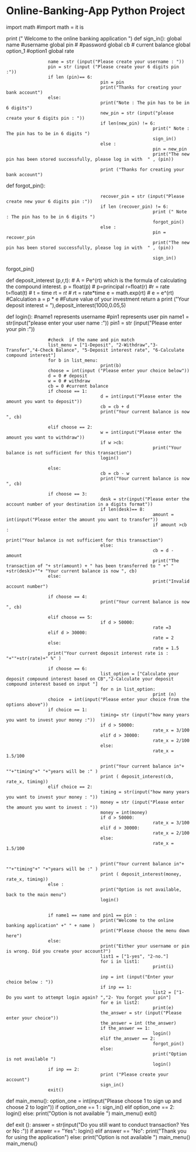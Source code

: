 # Online-Banking-App  Python Project



import math #import math = it is 

print (" Welcome to the online banking application  ")
def sign_in():
                    global name #username
                    global pin # #password
                    global cb # current balance
                    global option_1 #option1
                    global rate 
                    
                    name = str (input("Please create your username : "))
                    pin = str (input ("Please create your 6 digits pin :"))
                    if len (pin)== 6:
                                        pin = pin
                                        print("Thanks for creating your bank account")
                    else: 
                                        print("Note : The pin has to be in 6 digits")
                                        new_pin = str (input("please create your 6 digits pin : "))
                                        if len(new_pin) != 6:
                                                            print(" Note : The pin has to be in 6 digits ")
                                                            sign_in()
                                        else :
                                                            pin = new_pin
                                                            print("The new pin has been stored successfully, please log in with  " , (pin))
                    
                                        print ("Thanks for creating your bank account")

def forgot_pin():
                    
                                        recover_pin = str (input("Please create new your 6 digits pin :"))
                                        if len (recover_pin) != 6:
                                                            print (" Note : The pin has to be in 6 digits ")
                                                            forgot_pin()
                                        else :
                                                            pin = recover_pin
                                                            print("The new pin has been stored successfully, please log in with  " , (pin))
                                                            
                                                            sign_in()
                                                            
forgot_pin()
                                        
                                                            
def deposit_interest (p,r,t):  # A = Pe^(rt) which is the formula of calculating the compound interest.
                    p = float(p) # p=principal
                    r=float(r) #r = rate
                    t=float(t) # t = time
                    rt = r*t    # r*t = rate*time
                    e = math.exp(rt)  # e = e^(rt)
                    #Calculation
                    a =  p * e #Future value of your investment 
                    return a
print ("Your deposit interest = "),deposit_interest(1000,0.05,5)



def login(): 
                    #name1 represents username
                    #pin1 represents user pin
                    name1 = str(input("please enter your user name :"))
                    pin1 = str (input("Please enter your pin :"))    
                    
                    #check  if the name and pin match 
                    list_menu = ["1-Deposit", "2-Withdraw","3-Transfer","4-Check Balance", "5-Deposit interest rate", "6-Calculate compound interest"]
                    for b in list_menu:
                                        print(b)
                    choose = int(input ("Please enter your choice below"))
                    d = 0 # deposit
                    w = 0 # withdraw
                    cb = 0 #current balance
                    if choose == 1:
                                        d = int(input("Please enter the amount you want to deposit"))
                                        cb = cb + d
                                        print("Your current balance is now ", cb)
                                        
                    elif choose == 2:
                                        w = int(input("Please enter the amount you want to withdraw"))
                                        if w >cb:
                                                            print("Your balance is not sufficient for this transaction")
                                        login()
                                                            
                    else:
                                        cb = cb - w
                                        print("Your current balance is now ", cb)
                                        
                    if choose == 3:
                                        desk = str(input("Please enter the account number of your destination in a digits format"))
                                        if len(desk)== 8:
                                                            amount = int(input("Please enter the amount you want to transfer"))
                                                            if amount >cb :
                                                                                print("Your balance is not sufficient for this transaction")
                                        else: 
                                                            cb = d - amount 
                                                            print("The transaction of "+ str(amount) + " has been transferred to " +" " +str(desk)+""+ "Your current balance is now ", cb)
                    else:
                                                            print("Invalid account number")
                    
                    if choose == 4:
                                        print("Your current balance is now ", cb)
                    
                    elif choose == 5:
                                        if d > 50000:
                                                            rate =3
                    elif d > 30000:
                                                            rate = 2
                    else:               
                                                            rate = 1.5
                    print("Your current deposit interest rate is : "+""+str(rate)+" %" ) 
                    
                    if choose == 6:
                                        list_option = ["Calculate your deposit compound interest based on CB","2-Calculate your deposit compound interest based on input "]
                                        for n in list_option:
                                                            print (n)
                    choice  = int(input("Please enter your choice from the options above"))
                    if choice == 1:
                                        timing= str (input("how many years you want to invest your money :"))
                                        if d > 50000:
                                                            rate_x = 3/100
                                        elif d > 30000:
                                                            rate_x = 2/100
                                        else:               
                                                            rate_x = 1.5/100
                                                            
                                        print("Your current balance in"+ ""+"timing"+" "+"years will be :" )
                                        print ( deposit_interest(cb, rate_x, timing))
                    elif choice == 2:
                                        timing = str(input("how many years you want to invest your money : "))
                                        money = str (input("Please enter the amount you want to invest : "))
                                        money = int(money)
                                        if d > 50000:
                                                            rate_x = 3/100
                                        elif d > 30000:
                                                            rate_x = 2/100
                                        else:               
                                                            rate_x = 1.5/100
                                        
                                                            
                                        print("Your current balance in"+ ""+"timing"+" "+"years will be :" )
                                        print ( deposit_interest(money, rate_x, timing))
                    else : 
                                        print("Option is not available, back to the main menu")
                                        login()
                                        
                                        
                    if name1 == name and pin1 == pin :
                                        print("Welcome to the online banking application" +" " + name )
                                        print("Please choose the menu down here")
                    else: 
                                        print("Either your username or pin is wrong. Did you create your account?")
                                        list1 = ["1-yes", "2-no."]
                                        for i in list1:
                                                            print(i)

                                        inp = int (input("Enter your choice below : "))
                                        if inp == 1:
                                                            list2 = ["1- Do you want to attempt login again? ","2- You forgot your pin"]
                                        for e in list2:
                                                            print(e)
                                        the_answer = str (input("Please enter your choice"))
                                        the_answer = int (the_answer)
                                        if the_answer == 1:
                                                            login()
                                        elif the_answer == 2:
                                                            forgot_pin()
                                        else: 
                                                            print("Option is not available ")
                                                            login()
                    if inp == 2:
                                        print ("Please create your account")
                                        sign_in()
                    exit()
                                        
def main_menu():
                    option_one = int(input("Please choose 1 to sign up and choose 2 to login"))
                    if option_one == 1 :
                                        sign_in()
                    elif option_one == 2:
                                        login()
                    else: 
                                        print("Option is not available ")
                                        main_menu()
                    exit()
                                        
def exit ():
                    answer = str(input("Do you still want to conduct transaction?  Yes or No :"))
                    if answer == "Yes":
                                        login()
                    elif answer == "No":
                                        print("Thank you for using the application")
                    else: 
                                        print("Option is not available ")
                                        main_menu()
main_menu()

